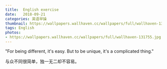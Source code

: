 ```yaml
---
title:  English exercise
date:   2018-09-21
categories: 英语早操
thumbnail: https://wallpapers.wallhaven.cc/wallpapers/full/wallhaven-131755.jpg
tags: English
photos:
- https://wallpapers.wallhaven.cc/wallpapers/full/wallhaven-131755.jpg
---
```


"For being different, it's easy. But to be unique, it's a complicated thing."
<p>与众不同很简单，独一无二却不容易。</p>

